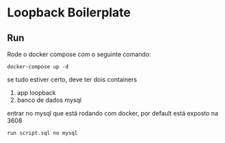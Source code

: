 # Loopback Boilerplate

## Run

Rode o docker compose com o seguinte comando:

```
docker-compose up -d
```

se tudo estiver certo, deve ter dois containers
1) app loopback
2) banco de dados mysql

entrar no mysql que está rodando com docker, por default está exposto na 3608

```
run script.sql no mysql
```
